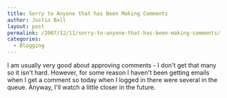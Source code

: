 ```yaml
---
title: Sorry to Anyone that has Been Making Comments
author: Justin Ball
layout: post
permalink: /2007/12/11/sorry-to-anyone-that-has-been-making-comments/
categories:
  - Blogging
---
```


I am usually very good about approving comments - I don't get that many so it isn't hard. However, for some reason I haven't been getting emails when I get a comment so today when I logged in there were several in the queue. Anyway, I'll watch a little closer in the future.